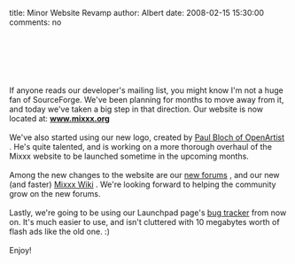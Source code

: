 title: Minor Website Revamp
author: Albert
date: 2008-02-15 15:30:00
comments: no

<br><br />
<center><a onblur="try {parent.deselectBloggerImageGracefully();} catch(e) {}" href="{static}/images/news/logo-mixxx.png"><img style="display:block; margin:0px auto 10px; text-align:center;cursor:pointer; cursor:hand;" src="{static}/images/news/logo-mixxx.png" border="0" alt=""id="BLOGGER_PHOTO_ID_5167231204156825330" />
</a>
</center>
<br />
<br />
If anyone reads our developer's mailing list, you might know I'm not a huge fan of SourceForge. We've been planning for months to move away from it, and today we've taken a big step in that direction. Our website is now located at: <b><a href="http://www.mixxx.org">www.mixxx.org</a>
</b>
<br />
<br />
We've also started using our new logo, created by <a href="http://openartist.net/">Paul Bloch of OpenArtist</a>
. He's quite talented, and is working on a more thorough overhaul of the Mixxx website to be launched sometime in the upcoming months.<br />
<br />
Among the new changes to the website are our <a href="http://www.mixxx.org/forums">new forums</a>
, and our new (and faster) <a href="http://www.mixxx.org/org">Mixxx Wiki</a>
. We're looking forward to helping the community grow on the new forums.<br />
<br />
Lastly, we're going to be using our Launchpad page's <a href="https://bugs.launchpad.net/mixxx/">bug tracker</a>
 from now on. It's much easier to use, and isn't cluttered with 10 megabytes worth of flash ads like the old one. :)<br />
<br />
Enjoy!
